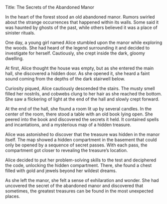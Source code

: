 Title: The Secrets of the Abandoned Manor

In the heart of the forest stood an old abandoned manor. Rumors swirled about the strange occurrences that happened within its walls. Some said it was haunted by ghosts of the past, while others believed it was a place of sinister rituals.
 
One day, a young girl named Alice stumbled upon the manor while exploring the woods. She had heard of the legend surrounding it and decided to investigate for herself. Cautiously, she crept inside the dark, gloomy dwelling.

At first, Alice thought the house was empty, but as she entered the main hall, she discovered a hidden door. As she opened it, she heard a faint sound coming from the depths of the dark stairwell below.

Curiosity piqued, Alice cautiously descended the stairs. The musty smell filled her nostrils, and cobwebs clung to her hair as she reached the bottom. She saw a flickering of light at the end of the hall and slowly crept forward.

At the end of the hall, she found a room lit up by several candles. In the center of the room, there stood a table with an old book lying open. She peered into the book and discovered the secrets it held. It contained spells and incantations, and a mysterious map of a hidden treasure.

Alice was astonished to discover that the treasure was hidden in the manor itself. The map showed a hidden compartment in the basement that could only be opened by a sequence of secret passes. With each pass, the compartment got closer to revealing the treasure’s location.

Alice decided to put her problem-solving skills to the test and deciphered the code, unlocking the hidden compartment. There, she found a chest filled with gold and jewels beyond her wildest dreams.

As she left the manor, she felt a sense of exhilaration and wonder. She had uncovered the secret of the abandoned manor and discovered that sometimes, the greatest treasures can be found in the most unexpected places.